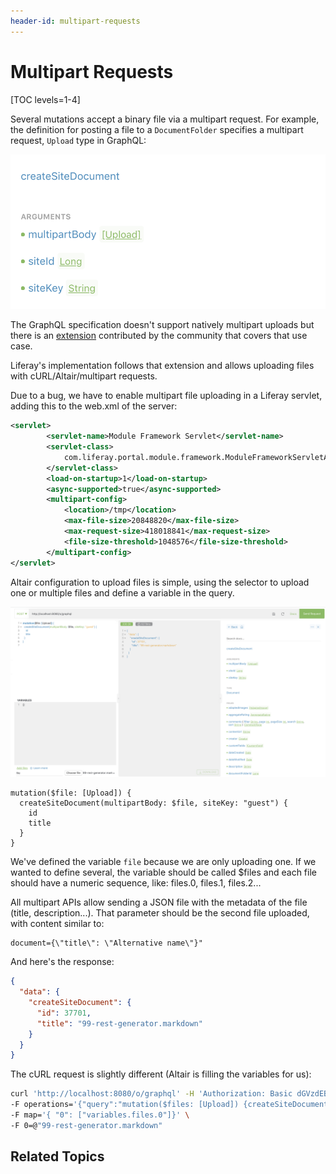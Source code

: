 ```yaml
---
header-id: multipart-requests
---
```


# Multipart Requests

[TOC levels=1-4]

Several mutations accept a binary file via a multipart request. For example, the definition for posting a file to a `DocumentFolder` specifies a multipart request, `Upload` type in GraphQL:

![Figure 1: Create Document](../../../images/graphql-mutation-upload.png)

The GraphQL specification doesn't support natively multipart uploads but there is an [extension](https://github.com/jaydenseric/graphql-multipart-request-spec) contributed by the community that covers that use case. 

Liferay's implementation follows that extension and allows uploading files with cURL/Altair/multipart requests.

Due to a bug, we have to enable multipart file uploading in a Liferay servlet, adding this to the web.xml of the server:

```xml
<servlet>
        <servlet-name>Module Framework Servlet</servlet-name>
        <servlet-class>
            com.liferay.portal.module.framework.ModuleFrameworkServletAdapter
        </servlet-class>
        <load-on-startup>1</load-on-startup>
        <async-supported>true</async-supported>
        <multipart-config>
            <location>/tmp</location>
            <max-file-size>20848820</max-file-size>
            <max-request-size>418018841</max-request-size>
            <file-size-threshold>1048576</file-size-threshold>
        </multipart-config>
</servlet>
```

Altair configuration to upload files is simple, using the selector to upload one or multiple files and define a variable in the query.

![Figure 1: Create Document](../../../images/graphql-mutation-upload-altair.png)

```
mutation($file: [Upload]) {
  createSiteDocument(multipartBody: $file, siteKey: "guest") {
    id
    title
  }
}
```

We've defined the variable `file` because we are only uploading one. If we wanted to define several, the variable should be called $files and each file should have a numeric sequence, like: files.0, files.1, files.2...

All multipart APIs allow sending a JSON file with the metadata of the file (title, description...). That parameter should be the second file uploaded, with content similar to:

    document={\"title\": \"Alternative name\"}"

And here's the response: 

```json
{
  "data": {
    "createSiteDocument": {
      "id": 37701,
      "title": "99-rest-generator.markdown"
    }
  }
}
```

The cURL request is slightly different (Altair is filling the variables for us):

```bash
curl 'http://localhost:8080/o/graphql' -H 'Authorization: Basic dGVzdEBsaWZlcmF5LmNvbTp0ZXN0' \
-F operations='{"query":"mutation($files: [Upload]) {createSiteDocument(multipartBody: $files, siteId: 20122) {id}}","variables": { "files": [null] } }' \
-F map='{ "0": ["variables.files.0"]}' \
-F 0=@"99-rest-generator.markdown"
```

## Related Topics
